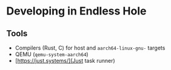 # Developing in Endless Hole

## Tools
- Compilers (Rust, C) for host and `aarch64-linux-gnu-` targets
- QEMU (`qemu-system-aarch64`)
- [https://just.systems/](Just task runner)
